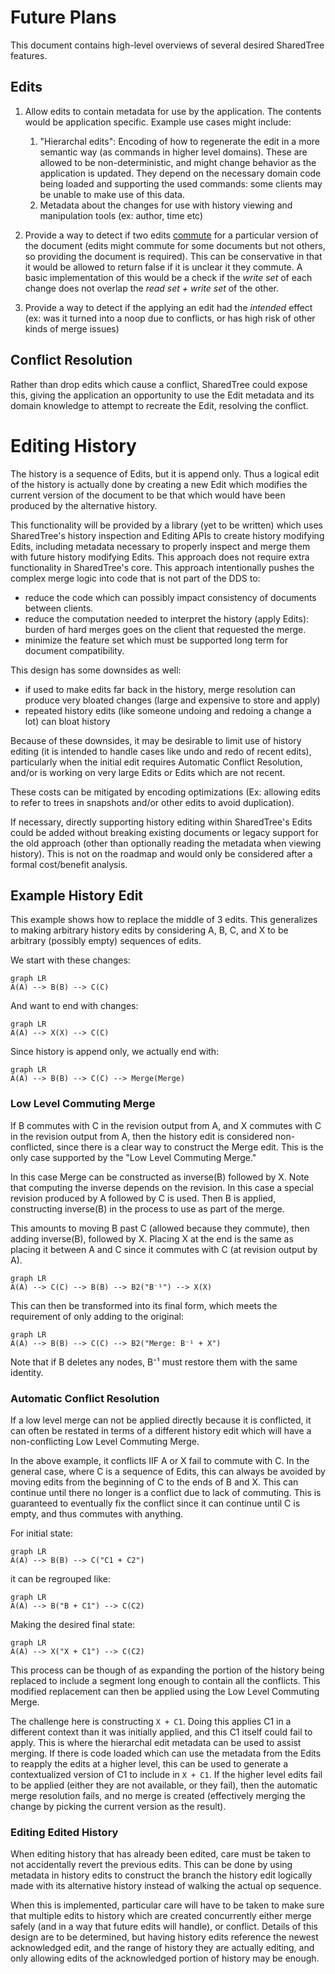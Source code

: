 # Future Plans

This document contains high-level overviews of several desired SharedTree features.

## Edits

1. Allow edits to contain metadata for use by the application. The contents would be application specific. Example use cases might include:

    1. "Hierarchal edits": Encoding of how to regenerate the edit in a more semantic way (as commands in higher level domains).
       These are allowed to be non-deterministic, and might change behavior as the application is updated.
       They depend on the necessary domain code being loaded and supporting the used commands: some clients may be unable to make use of this data.
    1. Metadata about the changes for use with history viewing and manipulation tools (ex: author, time etc)

1. Provide a way to detect if two edits [commute](https://en.wikipedia.org/wiki/Commutative_property) for a particular version of the document (edits might commute for some documents but not others, so providing the document is required).
   This can be conservative in that it would be allowed to return false if it is unclear it they commute.
   A basic implementation of this would be a check if the _write set_ of each change does not overlap the _read set + write set_ of the other.

1. Provide a way to detect if the applying an edit had the _intended_ effect (ex: was it turned into a noop due to conflicts, or has high risk of other kinds of merge issues)

## Conflict Resolution

Rather than drop edits which cause a conflict, SharedTree could expose this, giving the application an opportunity to use the Edit metadata and its domain knowledge to attempt to recreate the Edit, resolving the conflict.

# Editing History

The history is a sequence of Edits, but it is append only.
Thus a logical edit of the history is actually done by creating a new Edit which modifies the current version of the document to be that which would have been produced by the alternative history.

This functionality will be provided by a library (yet to be written) which uses SharedTree's history inspection and Editing APIs to create history modifying Edits, including metadata necessary to properly inspect and merge them with future history modifying Edits.
This approach does not require extra functionality in SharedTree's core.
This approach intentionally pushes the complex merge logic into code that is not part of the DDS to:

-   reduce the code which can possibly impact consistency of documents between clients.
-   reduce the computation needed to interpret the history (apply Edits): burden of hard merges goes on the client that requested the merge.
-   minimize the feature set which must be supported long term for document compatibility.

This design has some downsides as well:

-   if used to make edits far back in the history, merge resolution can produce very bloated changes (large and expensive to store and apply)
-   repeated history edits (like someone undoing and redoing a change a lot) can bloat history

Because of these downsides, it may be desirable to limit use of history editing (it is intended to handle cases like undo and redo of recent edits),
particularly when the initial edit requires Automatic Conflict Resolution, and/or is working on very large Edits or Edits which are not recent.

These costs can be mitigated by encoding optimizations (Ex: allowing edits to refer to trees in snapshots and/or other edits to avoid duplication).

If necessary, directly supporting history editing within SharedTree's Edits could be added without breaking existing documents or legacy support for the old approach
(other than optionally reading the metadata when viewing history).
This is not on the roadmap and would only be considered after a formal cost/benefit analysis.

## Example History Edit

This example shows how to replace the middle of 3 edits.
This generalizes to making arbitrary history edits by considering A, B, C, and X to be arbitrary (possibly empty) sequences of edits.

We start with these changes:

```mermaid
graph LR
A(A) --> B(B) --> C(C)
```

And want to end with changes:

```mermaid
graph LR
A(A) --> X(X) --> C(C)
```

Since history is append only, we actually end with:

```mermaid
graph LR
A(A) --> B(B) --> C(C) --> Merge(Merge)
```

### Low Level Commuting Merge

If B commutes with C in the revision output from A, and X commutes with C in the revision output from A, then the history edit is considered non-conflicted, since there is a clear way to construct the Merge edit.
This is the only case supported by the "Low Level Commuting Merge."

In this case Merge can be constructed as inverse(B) followed by X.
Note that computing the inverse depends on the revision.
In this case a special revision produced by A followed by C is used.
Then B is applied, constructing inverse(B) in the process to use as part of the merge.

This amounts to moving B past C (allowed because they commute), then adding inverse(B), followed by X.
Placing X at the end is the same as placing it between A and C since it commutes with C (at revision output by A).

```mermaid
graph LR
A(A) --> C(C) --> B(B) --> B2("B⁻¹") --> X(X)
```

This can then be transformed into its final form, which meets the requirement of only adding to the original:

```mermaid
graph LR
A(A) --> B(B) --> C(C) --> B2("Merge: B⁻¹ + X")
```

Note that if B deletes any nodes, B⁻¹ must restore them with the same identity.

### Automatic Conflict Resolution

If a low level merge can not be applied directly because it is conflicted,
it can often be restated in terms of a different history edit which will have a non-conflicting Low Level Commuting Merge.

In the above example, it conflicts IIF A or X fail to commute with C.
In the general case, where C is a sequence of Edits,
this can always be avoided by moving edits from the beginning of C to the ends of B and X.
This can continue until there no longer is a conflict due to lack of commuting.
This is guaranteed to eventually fix the conflict since it can continue until C is empty, and thus commutes with anything.

For initial state:

```mermaid
graph LR
A(A) --> B(B) --> C("C1 + C2")
```

it can be regrouped like:

```mermaid
graph LR
A(A) --> B("B + C1") --> C(C2)
```

Making the desired final state:

```mermaid
graph LR
A(A) --> X("X + C1") --> C(C2)
```

This process can be though of as expanding the portion of the history being replaced to include a segment long enough to contain all the conflicts.
This modified replacement can then be applied using the Low Level Commuting Merge.

The challenge here is constructing `X + C1`.
Doing this applies C1 in a different context than it was initially applied, and this C1 itself could fail to apply.
This is where the hierarchal edit metadata can be used to assist merging.
If there is code loaded which can use the metadata from the Edits to reapply the edits at a higher level,
this can be used to generate a contextualized version of C1 to include in `X + C1`.
If the higher level edits fail to be applied (either they are not available, or they fail),
then the automatic merge resolution fails, and no merge is created
(effectively merging the change by picking the current version as the result).

### Editing Edited History

When editing history that has already been edited, care must be taken to not accidentally revert the previous edits.
This can be done by using metadata in history edits to construct the branch the history edit logically made with its alternative history instead of walking the actual op sequence.

When this is implemented, particular care will have to be taken to make sure that multiple edits to history which are created concurrently either merge safely (and in a way that future edits will handle), or conflict.
Details of this design are to be determined, but having history edits reference the newest acknowledged edit, and the range of history they are actually editing,
and only allowing edits of the acknowledged portion of history may be enough.
